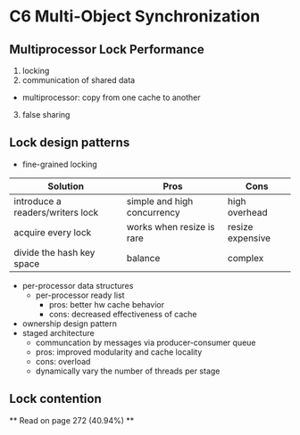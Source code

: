 # C6 Multi-Object Synchronization
## Multiprocessor Lock Performance
1. locking
2. communication of shared data
  - multiprocessor: copy from one cache to another
3. false sharing

## Lock design patterns
- fine-grained locking

| Solution                         	| Pros                        	| Cons             	|
|----------------------------------	|-----------------------------	|------------------	|
| introduce a readers/writers lock 	| simple and high concurrency 	| high overhead    	|
| acquire every lock               	| works when resize is rare   	| resize expensive 	|
| divide the hash key space        	| balance                     	| complex          	|
- per-processor data structures
  - per-processor ready list
    - pros: better hw cache behavior
    - cons: decreased effectiveness of cache
- ownership design pattern
- staged architecture
  - communcation by messages via producer-consumer queue
  - pros: improved modularity and cache locality
  - cons: overload
  - dynamically vary the number of threads per stage

## Lock contention

   

** Read on page 272 (40.94%) **
